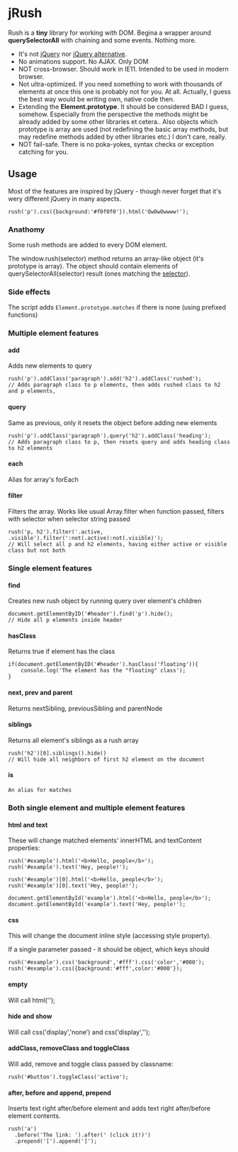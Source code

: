 jRush
===

Rush is a **tiny** library for working with DOM. Begina a wrapper around **querySelectorAll** with chaining and some 
events. Nothing more.

 - It's not [jQuery](http://jquery.org) nor [jQuery alternative](http://zeptojs.com/).
 - No animations support. No AJAX. Only DOM
 - NOT cross-browser. Should work in IE11. Intended to be used in modern browser.
 - Not ultra-optimized. If you need something to work with thousands of elements at once this one is probably not for
  you. At all. Actually, I guess the best way would be writing own, native code then.
 - Extending the **Element.prototype**. It should be considered BAD I guess, somehow. Especially from the perspective
  the methods might be already added by some other libraries et cetera.. Also objects which prototype is array are 
  used (not redefining the basic array methods, but may redefine methods added by other libraries etc.) I don't care, 
  really.
 - NOT fail-safe. There is no poka-yokes, syntax checks or exception catching for you.

Usage
---

Most of the features are inspired by jQuery - though never forget that it's wery different jQuery in many aspects.

    rush('p').css({background:'#f0f0f0'}).html('OwOwOwwww!');
    
    
### Anathomy

Some rush methods are added to every DOM element.

The window.rush(selector) method returns an array-like object (it's prototype is array). The object should contain
elements of querySelectorAll(selector) result (ones matching the [selector](http://www.w3.org/TR/css3-selectors/)).

### Side effects

The script adds `Element.prototype.matches` if there is none (using prefixed functions)

### Multiple element features

#### add

Adds new elements to query

    rush('p').addClass('paragraph').add('h2').addClass('rushed');
    // Adds paragraph class to p elements, then adds rushed class to h2 and p elements,  

#### query

Same as previous, only it resets the object before adding new elements

    rush('p').addClass('paragraph').query('h2').addClass('heading');
    // Adds paragraph class to p, then resets query and adds heading class to h2 elements
    
#### each

Alias for array's forEach

#### filter

Filters the array. Works like usual Array.filter when function passed, filters with selector when selector string passed

    rush('p, h2').filter('.active, .visible').filter(':not(.active):not(.visible)');
    // Will select all p and h2 elements, having either active or visible class but not both

### Single element features

#### find

Creates new rush object by running query over element's children

    document.getElementByID('#header').find('p').hide();
    // Hide all p elements inside header
    
#### hasClass

Returns true if element has the class

    if(document.getElementByID('#header').hasClass('floating')){
        console.log('The element has the "floating" class');
    }
    
#### next, prev and parent

Returns nextSibling, previousSibling and parentNode
       
#### siblings

Returns all element's siblings as a rush array

    rush('h2')[0].siblings().hide()
    // Will hide all neighbors of first h2 element on the document
    
#### is

    An alias for matches

### Both single element and multiple element features

#### html and text

These will change matched elements' innerHTML and textContent properties: 

    rush('#example').html('<b>Hello, people</b>');
    rush('#example').text('Hey, people!');
    
    rush('#example')[0].html('<b>Hello, people</b>');
    rush('#example')[0].text('Hey, people!');
    
    document.getElementById('example').html('<b>Hello, people</b>');
    document.getElementById('example').text('Hey, people!');
    
#### css

This will change the document inline style (accessing style property).

If a single parameter passed - it should be object, which keys should 

    rush('#example').css('background','#fff').css('color','#000');
    rush('#example').css({background:'#fff',color:'#000'});
    
#### empty

Will call html('');

#### hide and show

Will call css('display','none') and css('display','');

#### addClass, removeClass and toggleClass

Will add, remove and toggle class passed by classname:

    rush('#button').toggleClass('active');
    
#### after, before and append, prepend
 
Inserts text right after/before element and adds text right after/before element contents.
 
    rush('a')
      .before('The link: ').after(' (click it!)')
      .prepend('[').append(']');